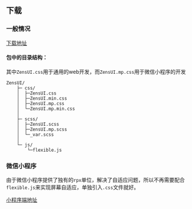 ## 下载

### 一般情况
[下载地址](https://unpkg.com/zens-ui/dist/css/ZensUI.css)
#### 包中的目录结构：
其中`ZensUI.css`用于通用的web开发，而`ZensUI.mp.css`用于微信小程序的开发
```
ZensUI/                                        
    ├─ css/                      
    │  ├─ZensUI.css 
    │  ├─ZensUI.min.css
    │  ├─ZensUI.mp.css
    │  └─ZensUI.mp.min.css
    │
    ├─ scss/ 
    │  ├─ZensUI.scss  
    │  ├─ZensUI.mp.scss 
    │  └─_var.scss
    │
    └─ js/ 
        └─flexible.js   
```

### 微信小程序
由于微信小程序提供了独有的`rpx`单位，解决了自适应问题，所以不再需要配合`flexible.js`来实现屏幕自适应，单独引入`.css`文件就好。

[小程序端地址](https://unpkg.com/zens-ui/dist/css/ZensUI.mp.css)